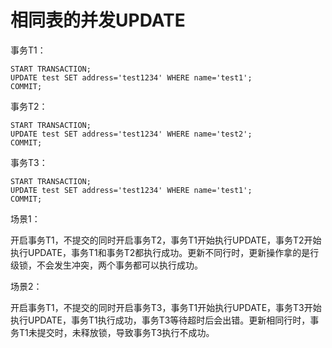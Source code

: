 # 相同表的并发UPDATE<a name="ZH-CN_TOPIC_0242370305"></a>

事务T1：

```
START TRANSACTION;
UPDATE test SET address='test1234' WHERE name='test1';
COMMIT;
```

事务T2：

```
START TRANSACTION;
UPDATE test SET address='test1234' WHERE name='test2';
COMMIT;
```

事务T3：

```
START TRANSACTION;
UPDATE test SET address='test1234' WHERE name='test1';
COMMIT;
```

场景1：

开启事务T1，不提交的同时开启事务T2，事务T1开始执行UPDATE，事务T2开始执行UPDATE，事务T1和事务T2都执行成功。更新不同行时，更新操作拿的是行级锁，不会发生冲突，两个事务都可以执行成功。

场景2：

开启事务T1，不提交的同时开启事务T3，事务T1开始执行UPDATE，事务T3开始执行UPDATE，事务T1执行成功，事务T3等待超时后会出错。更新相同行时，事务T1未提交时，未释放锁，导致事务T3执行不成功。


